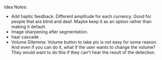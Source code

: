 Idea Notes:

* Add haptic feedback. Different amplitude for each currency. Good for people that are blind and deaf. Maybe keep it as an option rather than making it default.
* Image sharpening after segmentation.
* haar cascade .
* Volume Dilemma: Volume button to take pic is not easy for some reason. And even if you can do it, what if the user wants to change the volume? They would want to do this if they can't hear the result of the detection. 

